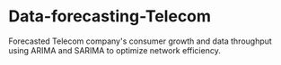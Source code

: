# Data-forecasting-Telecom
Forecasted Telecom company's consumer growth and data throughput using ARIMA and SARIMA to optimize network efficiency.
